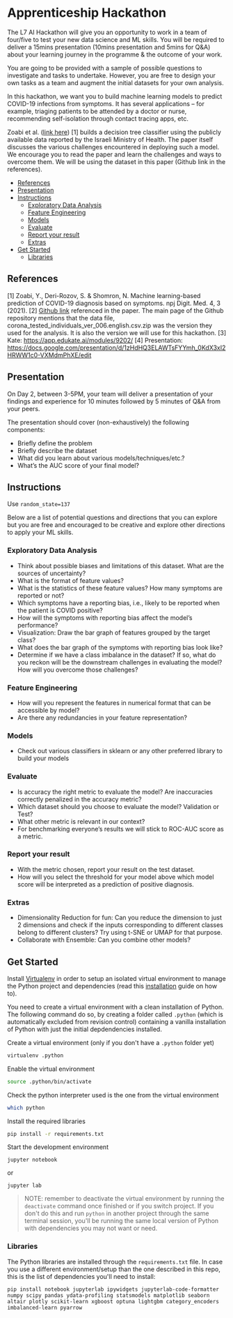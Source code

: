 # Apprenticeship Hackathon

The L7 AI Hackathon will give you an opportunity to work in a team of four/five to test your new data science and ML skills. You will be required to deliver a 15mins presentation (10mins presentation and 5mins for Q&A) about your learning journey in the programme & the outcome of your work.

You are going to be provided with a sample of possible questions to investigate and tasks to undertake. However, you are free to design your own tasks as a team and augment the initial datasets for your own analysis.

In this hackathon, we want you to build machine learning models to predict COVID-19 infections from symptoms. It has several applications – for example, triaging patients to be attended by a doctor or nurse, recommending self-isolation through contact tracing apps, etc.

Zoabi et al. ([link here](https://www.nature.com/articles/s41746-020-00372-6)) [1] builds a decision tree classifier using the publicly available data reported by the Israeli Ministry of Health. The paper itself discusses the various challenges encountered in deploying such a model. We encourage you to read the paper and learn the challenges and ways to overcome them. We will be using the dataset in this paper (Github link in the references).

- [References](#references)
- [Presentation](#presentation)
- [Instructions](#instructions)
  - [Exploratory Data Analysis](#exploratory-data-analysis)
  - [Feature Engineering](#feature-engineering)
  - [Models](#models)
  - [Evaluate](#evaluate)
  - [Report your result](#report-your-result)
  - [Extras](#extras)
- [Get Started](#get-started)
  - [Libraries](#libraries)

## References

[1] Zoabi, Y., Deri-Rozov, S. & Shomron, N. Machine learning-based prediction of COVID-19 diagnosis based on symptoms. npj Digit. Med. 4, 3 (2021).
[2] [Github link](https://github.com/nshomron/covidpred/tree/master) referenced in the paper. The main page of the Github repository mentions that the data file, corona_tested_individuals_ver_006.english.csv.zip was the version they used for the analysis. It is also the version we will use for this hackathon.
[3] Kate: https://app.edukate.ai/modules/9202/
[4] Presentation: https://docs.google.com/presentation/d/1zHdHQ3ELAWTsFYYmh_0KdX3xI2HRWW1c0-VXMdmPhXE/edit

## Presentation

On Day 2, between 3-5PM, your team will deliver a presentation of your findings and experience for 10 minutes followed by 5 minutes of Q&A from your peers.

The presentation should cover (non-exhaustively) the following components:

- Briefly define the problem
- Briefly describe the dataset
- What did you learn about various models/techniques/etc.?
- What’s the AUC score of your final model?

## Instructions

Use `random_state=137`

Below are a list of potential questions and directions that you can explore but you are free and encouraged to be creative and explore other directions to apply your ML skills.

### Exploratory Data Analysis

- Think about possible biases and limitations of this dataset. What are the sources of uncertainty?
- What is the format of feature values?
- What is the statistics of these feature values? How many symptoms are reported or not?
- Which symptoms have a reporting bias, i.e., likely to be reported when the patient is COVID positive?
- How will the symptoms with reporting bias affect the model’s performance?
- Visualization: Draw the bar graph of features grouped by the target class?
- What does the bar graph of the symptoms with reporting bias look like?
- Determine if we have a class imbalance in the dataset? If so, what do you reckon will be the downstream challenges in evaluating the model? How will you overcome those challenges?

### Feature Engineering

- How will you represent the features in numerical format that can be accessible by model?
- Are there any redundancies in your feature representation?

### Models

- Check out various classifiers in sklearn or any other preferred library to build your models

### Evaluate

- Is accuracy the right metric to evaluate the model? Are inaccuracies correctly penalized in the accuracy metric?
- Which dataset should you choose to evaluate the model? Validation or Test?
- What other metric is relevant in our context?
- For benchmarking everyone’s results we will stick to ROC-AUC score as a metric.

### Report your result

- With the metric chosen, report your result on the test dataset.
- How will you select the threshold for your model above which model score will be interpreted as a prediction of positive diagnosis.

### Extras

- Dimensionality Reduction for fun: Can you reduce the dimension to just 2 dimensions and check if the inputs corresponding to different classes belong to different clusters? Try using t-SNE or UMAP for that purpose.
- Collaborate with Ensemble: Can you combine other models?

## Get Started

Install [Virtualenv](https://pypi.org/project/virtualenv/) in order to setup an isolated virtual environment to manage the Python project and dependencies (read this [installation](https://virtualenv.pypa.io/en/latest/installation.html) guide on how to).

You need to create a virtual environment with a clean installation of Python. The following command do so, by creating a folder called `.python` (which is automatically excluded from revision control) containing a vanilla installation of Python with just the initial depdendencies installed.

Create a virtual environment (only if you don't have a `.python` folder yet)

```sh
virtualenv .python
```

Enable the virtual environment

```sh
source .python/bin/activate
```

Check the python interpreter used is the one from the virtual environment

```sh
which python
```

Install the required libraries

```sh
pip install -r requirements.txt
```

Start the development environment

```
jupyter notebook
```

or

```
jupyter lab
```

> NOTE: remember to deactivate the virtual environment by running the `deactivate` command once finished or if you switch project. If you don't do this and run `python` in another project through the same terminal session, you'll be running the same local version of Python with dependencies you may not want or need.

### Libraries

The Python libraries are installed through the `requirements.txt` file. In case you use a different environment/setup than the one described in this repo, this is the list of dependencies you'll need to install:

```
pip install notebook jupyterlab ipywidgets jupyterlab-code-formatter numpy scipy pandas ydata-profiling statsmodels matplotlib seaborn altair plotly scikit-learn xgboost optuna lightgbm category_encoders imbalanced-learn pyarrow
```
